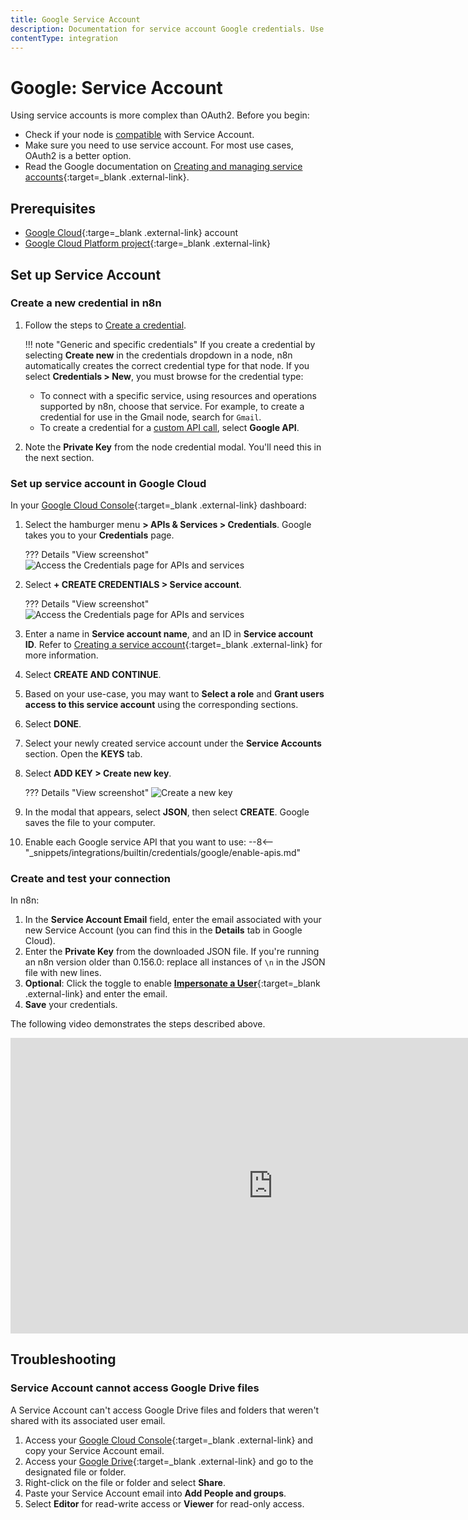 ```yaml
---
title: Google Service Account
description: Documentation for service account Google credentials. Use these credentials to authenticate Google in n8n, a workflow automation platform.
contentType: integration
---
```


# Google: Service Account

Using service accounts is more complex than OAuth2. Before you begin:

* Check if your node is [compatible](/integrations/builtin/credentials/google/#compatible-nodes) with Service Account.
* Make sure you need to use service account. For most use cases, OAuth2 is a better option.
* Read the Google documentation on [Creating and managing service accounts](https://cloud.google.com/iam/docs/creating-managing-service-accounts){:target=_blank .external-link}.


## Prerequisites

* [Google Cloud](https://cloud.google.com/){:targe=_blank .external-link} account
* [Google Cloud Platform project](https://developers.google.com/workspace/marketplace/create-gcp-project){:targe=_blank .external-link}

## Set up Service Account

### Create a new credential in n8n

1. Follow the steps to [Create a credential](/credentials/add-edit-credentials/). 

	!!! note "Generic and specific credentials"
	If you create a credential by selecting **Create new** in the credentials dropdown in a node, n8n automatically creates the correct credential type for that node. If you select **Credentials > New**, you must browse for the credential type:

	* To connect with a specific service, using resources and operations supported by n8n, choose that service. For example, to create a credential for use in the Gmail node, search for `Gmail`.
	* To create a credential for a [custom API call](/integrations/custom-operations/), select **Google API**.

2. Note the **Private Key** from the node credential modal. You'll need this in the next section.

### Set up service account in Google Cloud

In your [Google Cloud Console](https://console.cloud.google.com){:target=_blank .external-link} dashboard:

1. Select the hamburger menu **> APIs & Services > Credentials**. Google takes you to your **Credentials** page.

	??? Details "View screenshot"
	![Access the Credentials page for APIs and services](/_images/integrations/builtin/credentials/google/service-account-api-services-credentials.png)

2. Select **+ CREATE CREDENTIALS > Service account**.

	??? Details "View screenshot"
	![Access the Credentials page for APIs and services](/_images/integrations/builtin/credentials/google/service-account-create-credentials.png)

3. Enter a name in **Service account name**, and an ID in **Service account ID**. Refer to [Creating a service account](https://cloud.google.com/iam/docs/creating-managing-service-accounts?hl=en#creating){:target=_blank .external-link} for more information.
4. Select **CREATE AND CONTINUE**.
5. Based on your use-case, you may want to **Select a role** and **Grant users access to this service account**  using the corresponding sections.
6. Select **DONE**.
7. Select your newly created service account under the **Service Accounts** section. Open the **KEYS** tab.
8. Select **ADD KEY > Create new key**.

	??? Details "View screenshot"
	![Create a new key](/_images/integrations/builtin/credentials/google/service-account-create-key.png)

9. In the modal that appears, select **JSON**, then select **CREATE**. Google saves the file to your computer.
10. Enable each Google service API that you want to use:
	--8<-- "_snippets/integrations/builtin/credentials/google/enable-apis.md"

### Create and test your connection

In n8n:

1. In the **Service Account Email** field, enter the email associated with your new Service Account (you can find this in the **Details** tab in Google Cloud).
2. Enter the **Private Key** from the downloaded JSON file. If you're running an n8n version older than 0.156.0: replace all instances of `\n` in the JSON file with new lines.
3. **Optional**: Click the toggle to enable [**Impersonate a User**](https://developers.google.com/identity/protocols/oauth2/service-account#delegatingauthority){:target=_blank .external-link} and enter the email.
4. **Save** your credentials.

The following video demonstrates the steps described above.

<div class="video-container">
<iframe width="840" height="472.5" src="https://www.youtube.com/embed/ArXVlpo3y1k" frameborder="0" allow="accelerometer; autoplay; clipboard-write; encrypted-media; gyroscope; picture-in-picture" allowfullscreen></iframe>
</div>

## Troubleshooting

### Service Account cannot access Google Drive files

A Service Account can't access Google Drive files and folders that weren't shared with its associated user email.

1. Access your [Google Cloud Console](https://console.cloud.google.com){:target=_blank .external-link} and copy your Service Account email.
2. Access your [Google Drive](https://drive.google.com){:target=_blank .external-link} and go to the designated file or folder.
3. Right-click on the file or folder and select **Share**.
4. Paste your Service Account email into **Add People and groups**.
5. Select **Editor** for read-write access or **Viewer** for read-only access.

